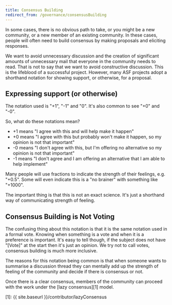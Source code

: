 ```yaml
---
title: Consensus Building
redirect_from: /governance/consensusBuilding
---
```


In some cases, there is no obvious path to take, or you might be a new community, 
or a new member of an existing community. In these cases, people will often 
need to build consensus by making proposals and eliciting responses.

We want to avoid unnecessary discussion and the creation of significant
amounts of unnecessary mail that everyone in the community needs to read. 
That is not to say that we want to avoid constructive discussion. This is 
the lifeblood of a successful project. However, many ASF projects adopt a 
shorthand notation for showing support, or otherwise, for a proposal.

## Expressing support (or otherwise)

The notation used is "+1", "-1" and "0". It's also common to see "+0" and "-0".

So, what do these notations mean?

  - +1 means "I agree with this and will help make it happen"
  - +0 means "I agree with this but probably won't make it happen, so my 
opinion is not that important"
  - -0 means "I don't agree with this, but I'm offering no alternative so 
my opinion is not that important"
  - -1 means "I don't agree and I am offering an alternative that I am able 
to help implement"

Many people will use fractions to indicate the strength of their feelings,
 e.g. "+0.5". Some will even indicate this is a "no brainer" with something 
like "+1000".

The important thing is that this is not an exact science. It's just a shorthand 
way of communicating strength of feeling.

## Consensus Building is Not Voting

The confusing thing about this notation is that it is the same notation
used in a formal vote. Knowing when something is a vote and when it is a 
preference is important. It's easy to tell though, if the subject does not have 
"[Vote]" at the start then it's just an opinion. We try not to call votes,
consensus building is much more inclusive.

The reasons for this notation being common is 
that when someone wants to summarise a discussion thread they can mentally 
add up the strength of feeling of the community and decide if there is consensus
or not.

Once there is a clear consensus, members of the community can proceed with 
the work under the [lazy consensus][1] model.

[1]: {{ site.baseurl }}/contributor/lazyConsensus
